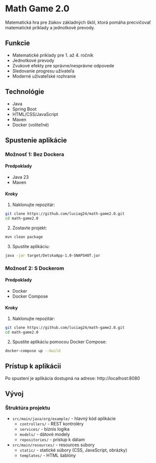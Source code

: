 # Math Game 2.0

Matematická hra pre žiakov základných škôl, ktorá pomáha precvičovať matematické príklady a jednotkové prevody.

## Funkcie

- Matematické príklady pre 1. až 4. ročník
- Jednotkové prevody
- Zvukové efekty pre správne/nesprávne odpovede
- Sledovanie progresu užívateľa
- Moderné užívateľské rozhranie

## Technológie

- Java
- Spring Boot
- HTML/CSS/JavaScript
- Maven
- Docker (voliteľné)

## Spustenie aplikácie

### Možnosť 1: Bez Dockera

#### Predpoklady
- Java 23
- Maven

#### Kroky
1. Naklonujte repozitár:
```bash
git clone https://github.com/luciag24/math-game2.0.git
cd math-game2.0
```

2. Zostavte projekt:
```bash
mvn clean package
```

3. Spustite aplikáciu:
```bash
java -jar target/DetskaApp-1.0-SNAPSHOT.jar
```

### Možnosť 2: S Dockerom

#### Predpoklady
- Docker
- Docker Compose

#### Kroky
1. Naklonujte repozitár:
```bash
git clone https://github.com/luciag24/math-game2.0.git
cd math-game2.0
```

2. Spustite aplikáciu pomocou Docker Compose:
```bash
docker-compose up --build
```

## Prístup k aplikácii

Po spustení je aplikácia dostupná na adrese: http://localhost:8080

## Vývoj

### Štruktúra projektu
- `src/main/java/org/example/` - hlavný kód aplikácie
  - `controllers/` - REST kontroléry
  - `services/` - biznis logika
  - `models/` - dátové modely
  - `repositories/` - prístup k dátam
- `src/main/resources/` - resources súbory
  - `static/` - statické súbory (CSS, JavaScript, obrázky)
  - `templates/` - HTML šablóny 